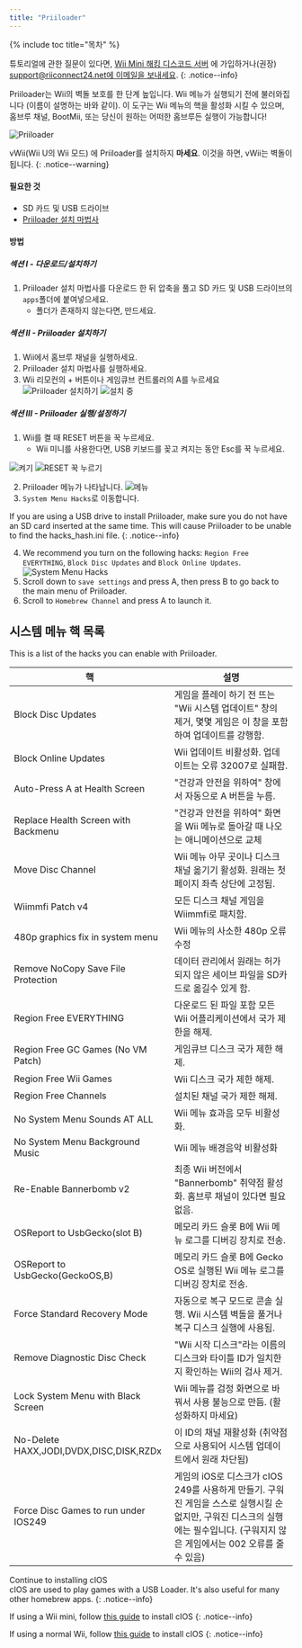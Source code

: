 ```yaml
---
title: "Priiloader"
---
```


{% include toc title="목차" %}

튜토리얼에 관한 질문이 있다면, [Wii Mini 해킹 디스코드 서버](https://discord.gg/rc24) 에 가입하거나(권장) [support@riiconnect24.net에 이메일을 보내세요](mailto:support@riiconnect24.net).
{: .notice--info}

Priiloader는 Wii의 벽돌 보호를 한 단계 높입니다. Wii 메뉴가 실행되기 전에 불러와집니다 (이름이 설명하는 바와 같이). 이 도구는 Wii 메뉴의 핵을 활성화 시킬 수 있으며, 홈브루 채널, BootMii, 또는 당신이 원하는 어떠한 홈브루든 실행이 가능합니다!

![Priiloader](/images/priiloader.jpg)

vWii(Wii U의 Wii 모드) 에 Priiloader를 설치하지 **마세요**. 이것을 하면, vWii는 벽돌이 됩니다.
{: .notice--warning}

#### 필요한 것
* SD 카드 및 USB 드라이브
* [Priiloader 설치 마법사](assets/files/Priiloader_v0_9_1.zip)

#### 방법
##### 섹션 I - 다운로드/설치하기

1. Priiloader 설치 마법사를 다운로드 한 뒤 압축을 풀고 SD 카드 및 USB 드라이브의 `apps`폴더에 붙여넣으세요.
    * 폴더가 존재하지 않는다면, 만드세요.

##### 섹션 II - Priiloader 설치하기

1. Wii에서 홈브루 채널을 실행하세요.
2. Priiloader 설치 마법사를 실행하세요.
3. Wii 리모컨의 + 버튼이나 게임큐브 컨트롤러의 A를 누르세요 ![Priiloader 설치하기](/images/Priiloader/installer.png) ![설치 중](/images/Priiloader/installing.png)

##### 섹션 III - Priiloader 실행/설정하기

1. Wii를 켤 때 RESET 버튼을 꾹 누르세요.
    * Wii 미니를 사용한다면, USB 키보드를 꽂고 켜지는 동안 Esc를 꾹 누르세요.

![켜기](/images/Priiloader/on.jpg) ![RESET 꾹 누르기](/images/Priiloader/reset.jpg)

2. Priiloader 메뉴가 나타납니다. ![메뉴](/images/Priiloader/mainmenu.png)
3. `System Menu Hacks`로 이동합니다.

If you are using a USB drive to install Priiloader, make sure you do not have an SD card inserted at the same time. This will cause Priiloader to be unable to find the hacks_hash.ini file.
{: .notice--info}

4. We recommend you turn on the following hacks: `Region Free EVERYTHING`, `Block Disc Updates` and `Block Online Updates`. ![System Menu Hacks](/images/Priiloader/hacks.png)
1. Scroll down to `save settings` and press A, then press B to go back to the main menu of Priiloader.
1. Scroll to `Homebrew Channel` and press A to launch it.

## 시스템 메뉴 핵 목록

This is a list of the hacks you can enable with Priiloader.

| 핵                                       | 설명                                                                                                            |
| --------------------------------------- | ------------------------------------------------------------------------------------------------------------- |
| Block Disc Updates                      | 게임을 플레이 하기 전 뜨는 "Wii 시스템 업데이트" 창의 제거, 몇몇 게임은 이 창을 포함하여 업데이트를 강행함.                                             |
| Block Online Updates                    | Wii 업데이트 비활성화. 업데이트는 오류 32007로 실패함.                                                                           |
| Auto-Press A at Health Screen           | "건강과 안전을 위하여" 창에서 자동으로 A 버튼을 누름.                                                                              |
| Replace Health Screen with Backmenu     | "건강과 안전을 위하여" 화면을 Wii 메뉴로 돌아갈 때 나오는 애니메이션으로 교체                                                                |
| Move Disc Channel                       | Wii 메뉴 아무 곳이나 디스크 채널 옮기기 활성화. 원래는 첫 페이지 좌측 상단에 고정됨.                                                           |
| Wiimmfi Patch v4                        | 모든 디스크 채널 게임을 Wiimmfi로 패치함.                                                                                   |
| 480p graphics fix in system menu        | Wii 메뉴의 사소한 480p 오류 수정                                                                                        |
| Remove NoCopy Save File Protection      | 데이터 관리에서 원래는 허가되지 않은 세이브 파일을 SD카드로 옮길수 있게 함.                                                                  |
| Region Free EVERYTHING                  | 다운로드 된 파일 포함 모든 Wii 어플리케이션에서 국가 제한을 해제.                                                                       |
| Region Free GC Games (No VM Patch)      | 게임큐브 디스크 국가 제한 해제.                                                                                            |
| Region Free Wii Games                   | Wii 디스크 국가 제한 해제.                                                                                             |
| Region Free Channels                    | 설치된 채널 국가 제한 해제.                                                                                              |
| No System Menu Sounds AT ALL            | Wii 메뉴 효과음 모두 비활성화.                                                                                           |
| No System Menu Background Music         | Wii 메뉴 배경음악 비활성화                                                                                              |
| Re-Enable Bannerbomb v2                 | 최종 Wii 버전에서 "Bannerbomb" 취약점 활성화. 홈브루 채널이 있다면 필요 없음.                                                          |
| OSReport to UsbGecko(slot B)            | 메모리 카드 슬롯 B에 Wii 메뉴 로그를 디버깅 장치로 전송.                                                                           |
| OSReport to UsbGecko(GeckoOS,B)         | 메모리 카드 슬롯 B에 Gecko OS로 실행된 Wii 메뉴 로그를 디버깅 장치로 전송.                                                             |
| Force Standard Recovery Mode            | 자동으로 복구 모드로 콘솔 실행. Wii 시스템 벽돌을 풀거나 복구 디스크 실행에 사용됨.                                                            |
| Remove Diagnostic Disc Check            | "Wii 시작 디스크"라는 이름의 디스크와 타이틀 ID가 일치한지 확인하는 Wii의 검사 제거.                                                         |
| Lock System Menu with Black Screen      | Wii 메뉴를 검정 화면으로 바꿔서 사용 불능으로 만듬. (활성화하지 마세요)                                                                   |
| No-Delete HAXX,JODI,DVDX,DISC,DISK,RZDx | 이 ID의 채널 재활성화 (취약점으로 사용되어 시스템 업데이트에서 원래 차단됨)                                                                  |
| Force Disc Games to run under IOS249    | 게임의 iOS로 디스크가 cIOS 249를 사용하게 만들기. 구워진 게임을 스스로 실행시킬 순 없지만, 구워진 디스크의 실행에는 필수입니다. (구워지지 않은 게임에서는 002 오류를 줄 수 있음) |


Continue to installing cIOS<br> cIOS are used to play games with a USB Loader. It's also useful for many other homebrew apps.
{: .notice--info}

If using a Wii mini, follow [this guide](cios-mini) to install cIOS
{: .notice--info}

If using a normal Wii, follow [this guide](cios) to install cIOS
{: .notice--info}

